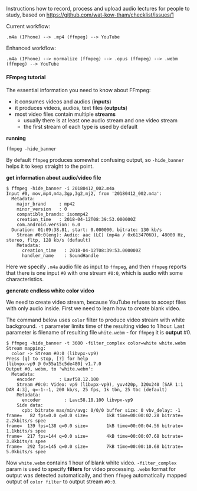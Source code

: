 Instructions how to record, process and upload audio lectures
for people to study, based on
https://github.com/wat-kow-tham/checklist/issues/1

Current workflow:

    .m4a (IPhone) --> .mp4 (ffmpeg) --> YouTube

Enhanced workflow:

    .m4a (IPhone) --> normalize (ffmpeg) --> .opus (ffmpeg) --> .webm (ffmpeg) --> YouTube

#### FFmpeg tutorial

The essential information you need to know about FFmpeg:

* it consumes videos and audios (**inputs**)
* it produces videos, audios, text files (**outputs**)
* most video files contain multiple **streams**
  * usually there is at least one audio stream and one video stream
  * the first stream of each type is used by default

**running**

    ffmpeg -hide_banner
    
By default `ffmpeg` produces somewhat confusing output, so `-hide_banner`
helps it to keep straight to the point.

**get information about audio/video file**
```
$ ffmpeg -hide_banner -i 20180412_002.m4a
Input #0, mov,mp4,m4a,3gp,3g2,mj2, from '20180412_002.m4a':
  Metadata:
    major_brand     : mp42
    minor_version   : 0
    compatible_brands: isommp42
    creation_time   : 2018-04-12T08:39:53.000000Z
    com.android.version: 6.0
  Duration: 01:09:38.81, start: 0.000000, bitrate: 130 kb/s
    Stream #0:0(eng): Audio: aac (LC) (mp4a / 0x6134706D), 48000 Hz, stereo, fltp, 128 kb/s (default)
    Metadata:
      creation_time   : 2018-04-12T08:39:53.000000Z
      handler_name    : SoundHandle
```
Here we specify `.m4a` audio file as input to `ffmpeg`, and then
`ffmpeg` reports that there is one input `#0` with one stream `#0:0`,
which is audio with some characteristics.

**generate endless white color video**

We need to create video stream, because YouTube refuses to accept files with
only audio inside. First we need to learn how to create blank video.

The command below uses `color` filter to produce video stream with white
background. `-t` parameter limits time of the resulting video to 1 hour.
Last parameter is filename of resulting file `white.webm` - for `ffmpeg` it
is **output** #0.

```
$ ffmpeg -hide_banner -t 3600 -filter_complex color=white white.webm
Stream mapping:
  color -> Stream #0:0 (libvpx-vp9)
Press [q] to stop, [?] for help
[libvpx-vp9 @ 0x55a15c5de480] v1.7.0
Output #0, webm, to 'white.webm':
  Metadata:
    encoder         : Lavf58.12.100
    Stream #0:0: Video: vp9 (libvpx-vp9), yuv420p, 320x240 [SAR 1:1 DAR 4:3], q=-1--1, 200 kb/s, 25 fps, 1k tbn, 25 tbc (default)
    Metadata:
      encoder         : Lavc58.18.100 libvpx-vp9
    Side data:
      cpb: bitrate max/min/avg: 0/0/0 buffer size: 0 vbv_delay: -1
frame=   82 fps=0.0 q=0.0 size=       1kB time=00:00:02.28 bitrate=   2.2kbits/s spee
frame=  139 fps=138 q=0.0 size=       1kB time=00:00:04.56 bitrate=   1.1kbits/s spee
frame=  217 fps=144 q=0.0 size=       4kB time=00:00:07.68 bitrate=   3.8kbits/s spee
frame=  292 fps=145 q=0.0 size=       7kB time=00:00:10.68 bitrate=   5.0kbits/s spee  
```
Now `white.webm` contains 1 hour of blank white video. `-filter_complex`
param is used to specify **filters** for video processing. `.webm` format
for output was detected automatically, and then `ffmpeg` automatically
mapped output of `color filter` to output stream `#0:0`.
